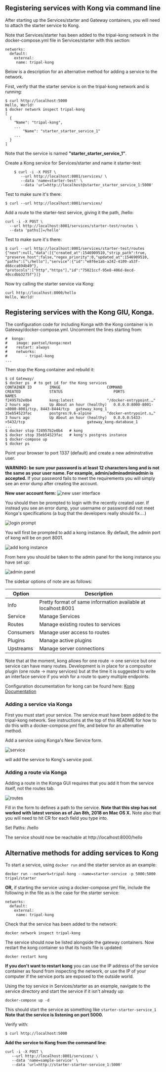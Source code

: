 ## Registering services with Kong via command line

After starting up the Services/starter and Gateway containers, you will need 
to attach the starter service to Kong.

Note that Services/starter has been added to the tripal-kong network in the 
docker-compose.yml file in Services/starter with this section:
```
networks:
  default:
    external:
     name: tripal-kong
```

Below is a description for an alternative method for adding a service to the 
network.

First, verify that the starter service is on the tripal-kong network and is 
running:

    $ curl http://localhost:5000
    Hello, World!
    $ docker network inspect tripal-kong
    [
      {
        "Name": "tripal-kong",
        ...
            "Name": "starter_starter_service_1"
        ...
      }
    ]
Note that the service is named **"starter_starter_service_1"**.

Create a Kong service for  Services/starter and name it starter-test:
```
    $ curl -i -X POST \
       --url http://localhost:8001/services/ \
       --data 'name=starter-test' \
       --data 'url=http://localhost@starter_starter_service_1:5000'
```
Test to make sure it's there:

    $ curl --url http://localhost:8001/services/

Add a route to the starter-test service, giving it the path, /hello:

    curl -i -X POST \
      --url http://localhost:8001/services/starter-test/routes \
      --data 'paths[]=/hello'
Test to make sure it's there:

    $ curl --url http://localhost:8001/services/starter-test/routes
    {"next":null,"data":[{"created_at":1546909510,"strip_path":true,
    "preserve_host":false,"regex_priority":0,"updated_at":1546909510,
    "paths":["\/hello"],"service":{"id":"e8f6e1ab-a242-4109-a53f-d66cca694b49"},
    "protocols":["http","https"],"id":"75821ccf-95e8-406d-8ecd-40ccdbb3275f"}]}
  
Now try calling the starter service via Kong:

    curl http://localhost:8000/hello
    Hello, World!
    
    
## Registering services with the Kong GIU, Konga.

The configuration code for including Konga with the Kong container is in 
Gateway/docker-compose.yml. Uncomment the lines starting from:

    #  konga:
    #    image: pantsel/konga:next
    #    restart: always
    #    networks:
    #        - tripal-kong
    ...
Then stop the Kong container and rebuild it:

    $ cd Gateway/
    $ docker ps  # to get id for the Kong services
    CONTAINER ID        IMAGE                     COMMAND                  CREATED             STATUS                       PORTS                                             NAMES
    f24957b2e0b4        kong:latest               "/docker-entrypoint.…"   2 hours ago         Up About an hour (healthy)   0.0.0.0:8000-8001->8000-8001/tcp, 8443-8444/tcp   gateway_kong_1
    35eb54523fac        postgres:9.6-alpine       "docker-entrypoint.s…"   3 hours ago         Up About an hour (healthy)   0.0.0.0:5433->5432/tcp                            gateway_kong-database_1
    ...
    $ docker stop f24957b2e0b4   # kong
    $ docker stop 35eb54523fac   # kong's postgres instance
    $ docker-compose up
    $ docker ps
    
Point your browser to port 1337 (default)
and create a new adminstrative user.  

**WARNING: be sure your password is at least 12 characters long and is not the
same as your user name. For example, admin/adminadminadmin is accepted.** If
your password fails to meet the requirements you will simply see an error dump
after creating the account.

**New user account form:**
![new user interface](img/newuser.png)

You should then be prompted to login with the recently created user. If instead 
you see an error dump, your username or password did not meet Konga's 
specifications (a bug that the developers really should fix....)

![login prompt](img/login.png)

You will first be prompted to add a kong instance. By default, the admin
port of kong will be on port 8001.

![add kong instance](img/addinstance.png)

From here you should be taken to the admin panel for the kong instance
you have set up:

![admin panel](img/admin.png)

The sidebar options of note are as follows:

| Option | Description |
| ------ | ----------- |
| Info   | Pretty format of same information available at localhost:8001|
| Service | Manage Services |
| Routes | Manage existing routes to services |
| Consumers | Manage user access to routes |
| Plugins | Manage active plugins |
| Upstreams | Manage server connections |

Note that at the moment, kong allows for one route -> one service
but one service can have many routes. Development is in place for
a compositor plugin (one route -> many services) but at the time it
is suggested to write an interface service if you wish for a route to
query multiple endpoints.

Configuration documentation for kong can be found here:
[Kong Documentation](https://docs.konghq.com/1.0.x/getting-started/configuring-a-service/)

### Adding a service via Konga
First you must start your service. The service must have been added to the 
tripal-kong network. See instructions at the top of this README for how to do 
this with a docker-compose.yml file, and below for an alternative method.

Add a service using Konga's New Service form.  

![service](img/addsvc.png)

will add the service to Kong's service pool.

### Adding a route via Konga

Adding a route in the Konga GUI requires that you add it from the service 
itself, not the routes tab.

![routes](img/routes.png)

Fill in the form to defines a path to the service. **Note that this step has 
not worked with latest version as of Jan 8th, 2018 on Mac OS X.** Note also 
that you will need to hit CR for each field you type into.

Set Paths: /hello

The service should now be reachable at http://localhost:8000/hello


## Alternative methods for adding services to Kong

To start a service, using `docker run` and the starter service as an example:
```
docker run --network=tripal-kong --name=starter-service -p 5000:5000 tripal/starter

```

**OR,** if starting the service using a docker-compose.yml file, include the 
following in the file as is the case for the starter service:
```
networks:
  default:
    external:
     name: tripal-kong
```

Check that the service has been added to the network:
```
docker network inspect tripal-kong
```

The service should now be listed alongside the gateway containers.
Now restart the kong container so that its hosts file is updated:
```
docker restart kong
```
**If you don't want to restart kong** you can use the IP address of 
the service container as found from inspecting the network, or use the
IP of your computer if the service ports are exposed to the outside
world.

Using the toy service in Services/starter as an example,
navigate to the service directory and start the service if it isn't already up:
```
docker-compose up -d
```
This should start the service as something like `starter-starter-service_1`
**Note that the service is listening on port 5000.**  

Verify with:

    $ curl http://localhost:5000

**Add the service to Kong from the command line:**

    curl -i -X POST \  
       --url http://localhost:8001/services/ \  
       --data 'name=sample-service' \  
       --data 'url=http://starter-starter-service_1:5000'  


